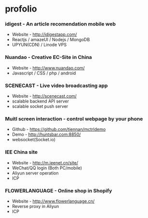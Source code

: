 # profolio

### idigest - An article recomendation mobile web
 - Website - http://idigestapp.com/
 - Reactjs / amazeUI / Nodejs / MongoDB
 - UPYUN(CDN) / Linode VPS

### Nuandao - Creative EC-Site in China
 - Website - http://www.nuandao.com/
 - Javascript / CSS / php / android

### SCENECAST - Live video broadcasting app
 - Website - http://scenecast.com/
 - scalable backend API server
 - scalable socket push server

### Muitl screen interaction - control webpage by your phone
 - Github - https://github.com/tiennan/mctrldemo
 - Demo - http://huntsbar.com:8850/
 - websocket(Socket.io)

### IEE China site
 - Website - http://m.ieenet.cn/site/
 - WeChat/QQ login (Both PC/mobile)
 - Aliyun server operation
 - ICP

### FLOWERLANGUAGE - Online shop in Shopify
 - Website - http://www.flowerlanguage.cn/
 - Reverse proxy in Aliyun
 - ICP
